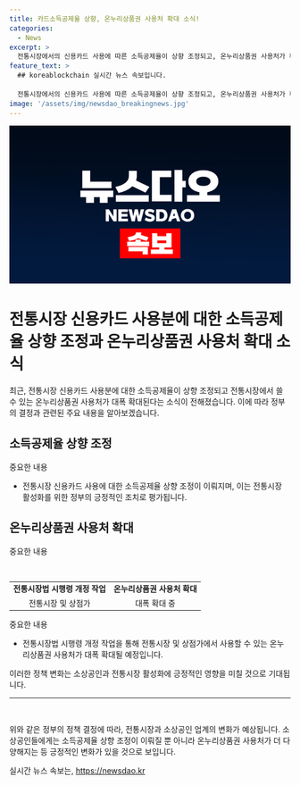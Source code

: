 ```yaml
---
title: 카드소득공제율 상향, 온누리상품권 사용처 확대 소식!
categories:
  - News
excerpt: >
  전통시장에서의 신용카드 사용에 따른 소득공제율이 상향 조정되고, 온누리상품권 사용처가 확대될 예정입니다. 그러나 중소벤처기업부는 소상공인 요구사항 중 일부를 받아들이지 않았으며, 전통시장법 시행령 개정을 통해 온누리상품권 사용처를 증가시킬 예정입니다.
feature_text: >
  ## koreablockchain 실시간 뉴스 속보입니다.

  전통시장에서의 신용카드 사용에 따른 소득공제율이 상향 조정되고, 온누리상품권 사용처가 확대될 예정입니다. 그러나 중소벤처기업부는 소상공인 요구사항 중 일부를 받아들이지 않았으며, 전통시장법 시행령 개정을 통해 온누리상품권 사용처를 증가시킬 예정입니다.
image: '/assets/img/newsdao_breakingnews.jpg'
---
```


<p><img src="/assets/img/newsdao_breakingnews.jpg" alt="koreablockchain 속보" /></p>

<h1>전통시장 신용카드 사용분에 대한 소득공제율 상향 조정과 온누리상품권 사용처 확대 소식</h1>

<p data-ke-size="size16">최근, 전통시장 신용카드 사용분에 대한 소득공제율이 상향 조정되고 전통시장에서 쓸 수 있는 온누리상품권 사용처가 대폭 확대된다는 소식이 전해졌습니다. 이에 따라 정부의 결정과 관련된 주요 내용을 알아보겠습니다.</p>

<h2 data-ke-size="size26">소득공제율 상향 조정</h2>

<p data-ke-size="size16">중요한 내용</p>

<ul>
    <li>전통시장 신용카드 사용에 대한 소득공제율 상향 조정이 이뤄지며, 이는 전통시장 활성화를 위한 정부의 긍정적인 조치로 평가됩니다.</li>
</ul>

<h2 data-ke-size="size26">온누리상품권 사용처 확대</h2>

<p data-ke-size="size16">중요한 내용</p>

<p data-ke-size="size16">&nbsp;</p>

<table>
    <tbody>
        <tr>
            <td style="text-align: center; height: 17px;"><b>전통시장법 시행령 개정 작업</b></td>
            <td style="text-align: center;"><b>온누리상품권 사용처 확대</b></td>
        </tr>
        <tr>
            <td style="text-align: center;">전통시장 및 상점가</td>
            <td style="text-align: center;">대폭 확대 중</td>
        </tr>
    </tbody>
</table>

<p data-ke-size="size16">중요한 내용</p>

<ul>
    <li>전통시장법 시행령 개정 작업을 통해 전통시장 및 상점가에서 사용할 수 있는 온누리상품권 사용처가 대폭 확대될 예정입니다.</li>
</ul>

<p data-ke-size="size16">이러한 정책 변화는 소상공인과 전통시장 활성화에 긍정적인 영향을 미칠 것으로 기대됩니다.</p>

<hr>

<p data-ke-size="size16">&nbsp;</p>

<p data-ke-size="size16">위와 같은 정부의 정책 결정에 따라, 전통시장과 소상공인 업계의 변화가 예상됩니다. 소상공인들에게는 소득공제율 상향 조정이 이뤄질 뿐 아니라 온누리상품권 사용처가 더 다양해지는 등 긍정적인 변화가 있을 것으로 보입니다.</p>
실시간 뉴스 속보는, <a href="https://newsdao.kr" rel="dofollow">https://newsdao.kr</a>



